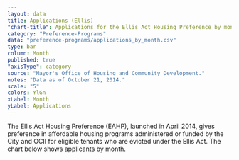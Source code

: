 ```yaml
---
layout: data
title: Applications (Ellis)
"chart-title": Applications for the Ellis Act Housing Preference by month
category: "Preference-Programs"
data: "preference-programs/applications_by_month.csv"
type: bar
column: Month
published: true
"axisType": category
source: "Mayor's Office of Housing and Community Development."
notes: "Data as of October 21, 2014."
scale: "5"
colors: YlGn
xLabel: Month
yLabel: Applications
---
```


The Ellis Act Housing Preference (EAHP), launched in April 2014, gives preference in affordable housing programs administered or funded by the City and OCII for eligible tenants who are evicted under the Ellis Act. The chart below shows applicants by month.